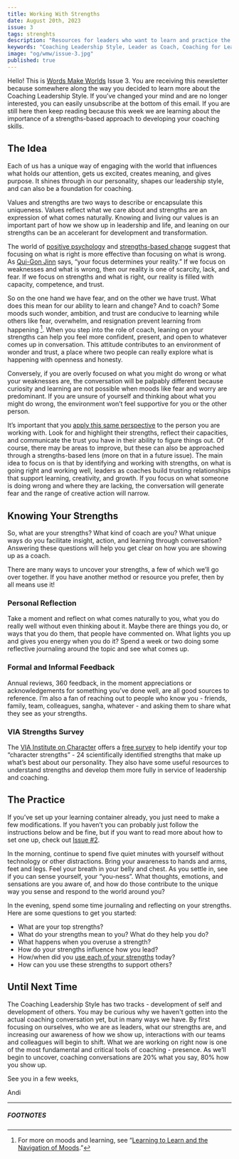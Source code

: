 ```yaml
---
title: Working With Strengths
date: August 20th, 2023
issue: 3
tags: strenghts
description: "Resources for leaders who want to learn and practice the Coaching Leadership Style"
keywords: "Coaching Leadership Style, Leader as Coach, Coaching for Leaders, Manager as Coach"
image: "og/wmw/issue-3.jpg"
published: true
---
```


Hello! This is [Words Make Worlds](https://methodandmatter.com/words-make-worlds) Issue 3. You are receiving this newsletter because somewhere along the way you decided to learn more about the Coaching Leadership Style. If you’ve changed your mind and are no longer interested, you can easily unsubscribe at the bottom of this email. If you are still here then keep reading because this week we are learning about the importance of a strengths-based approach to developing your coaching skills.

## The Idea

Each of us has a unique way of engaging with the world that influences what holds our attention, gets us excited, creates meaning, and gives purpose. It shines through in our personality, shapes our leadership style, and can also be a foundation for coaching.

Values and strengths are two ways to describe or encapsulate this uniqueness. Values reflect what we care about and strengths are an expression of what comes naturally. Knowing and living our values is an important part of how we show up in leadership and life, and leaning on our strengths can be an accelerant for development and transformation.

The world of [positive psychology](https://www.health.harvard.edu/topics/positive-psychology) and [strengths-based change](https://www.naahq.org/sites/default/files/naa-documents/education/Building-A-Strengths-Based-Organization.pdf) suggest that focusing on what is right is more effective than focusing on what is wrong. As [Qui-Gon Jinn](https://en.wikipedia.org/wiki/Qui-Gon_Jinn) says, “your focus determines your reality.” If we focus on weaknesses and what is wrong, then our reality is one of scarcity, lack, and fear. If we focus on strengths and what is right, our reality is filled with capacity, competence, and trust.

So on the one hand we have fear, and on the other we have trust. What does this mean for our ability to learn and change? And to coach? Some moods such wonder, ambition, and trust are conducive to learning while others like fear, overwhelm, and resignation prevent learning from happening [^1]. When you step into the role of coach, leaning on your strengths can help you feel more confident, present, and open to whatever comes up in conversation. This attitude contributes to an environment of wonder and trust, a place where two people can really explore what is happening with openness and honesty.

Conversely, if you are overly focused on what you might do wrong or what your weaknesses are, the conversation will be palpably different because curiosity and learning are not possible when moods like fear and worry are predominant. If you are unsure of yourself and thinking about what you might do wrong, the environment won’t feel supportive for you or the other person.

It’s important that you [apply this same perspective](https://www.want.uji.es/wp-content/uploads/2020/04/2020_Pelaez-Coo-y-Salanova.pdf) to the person you are working with. Look for and highlight their strengths, reflect their capacities, and communicate the trust you have in their ability to figure things out. Of course, there may be areas to improve, but these can also be approached through a strengths-based lens (more on that in a future issue). The main idea to focus on is that by identifying and working with strengths, on what is going right and working well, leaders as coaches build trusting relationships that support learning, creativity, and growth. If you focus on what someone is doing wrong and where they are lacking, the conversation will generate fear and the range of creative action will narrow.

## Knowing Your Strengths
So, what are your strengths? What kind of coach are you? What unique ways do you facilitate insight, action, and learning through conversation? Answering these questions will help you get clear on how you are showing up as a coach.

There are many ways to uncover your strengths, a few of which we’ll go over together. If you have another method or resource you prefer, then by all means use it!

### Personal Reflection
Take a moment and reflect on what comes naturally to you, what you do really well without even thinking about it. Maybe there are things you do, or ways that you do them, that people have commented on. What lights you up and gives you energy when you do it? Spend a week or two doing some reflective journaling around the topic and see what comes up.

### Formal and Informal Feedback
Annual reviews, 360 feedback, in the moment appreciations or acknowledgements for something you’ve done well, are all good sources to reference. I’m also a fan of reaching out to people who know you - friends, family, team, colleagues, sangha, whatever - and asking them to share what they see as your strengths.

### VIA Strengths Survey
The [VIA Institute on Character](https://www.viacharacter.org) offers a [free survey](https://www.viacharacter.org/surveys/takesurvey) to help identify your top “character strengths” - 24 scientifically identified strengths that make up what’s best about our personality. They also have some useful resources to understand strengths and develop them more fully in service of leadership and coaching.


## The Practice
If you’ve set up your learning container already, you just need to make a few modifications. If you haven’t you can probably just follow the instructions below and be fine, but if you want to read more about how to set one up, check out [Issue #2](https://methodandmatter.com/words-make-worlds/002/).

In the morning, continue to spend five quiet minutes with yourself without technology or other distractions. Bring your awareness to hands and arms, feet and legs. Feel your breath in your belly and chest. As you settle in, see if you can sense yourself, your “you-ness”.  What thoughts, emotions, and sensations are you aware of, and how do those contribute to the unique way you sense and respond to the world around you?

In the evening, spend some time journaling and reflecting on your strengths. Here are some questions to get you started:

- What are your top strengths?
- What do your strengths mean to you? What do they help you do?
- What happens when you overuse a strength?
- How do your strengths influence how you lead?
- How/when did you [use each of your strengths](https://www.viacharacter.org/topics/articles/road-map-to-strengths-use) today?
- How can you use these strengths to support others?

## Until Next Time
The Coaching Leadership Style has two tracks - development of self and development of others. You may be curious why we haven't gotten into the actual coaching conversation yet, but in many ways we have. By first focusing on ourselves, who we are as leaders, what our strengths are, and increasing our awareness of how we show up, interactions with our teams and colleagues will begin to shift. What we are working on right now is one of the most fundamental and critical tools of coaching - presence. As we’ll begin to uncover, coaching conversations are 20% what you say, 80% how you show up.

See you in a few weeks,

Andi

---

##### FOOTNOTES

[^1]:	For more on moods and learning, see “[Learning to Learn and the Navigation of Moods](https://bookshop.org/p/books/learning-to-learn-and-the-navigation-of-moods-the-meta-skill-for-the-acquisition-of-skills-stuart-e-dreyfus-phd/11324350?ean=9780692801796).”
